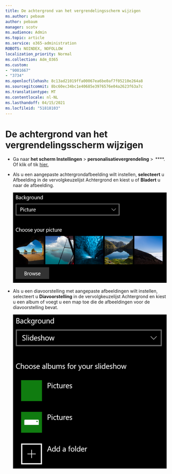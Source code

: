 ```yaml
---
title: De achtergrond van het vergrendelingsscherm wijzigen
ms.author: pebaum
author: pebaum
manager: scotv
ms.audience: Admin
ms.topic: article
ms.service: o365-administration
ROBOTS: NOINDEX, NOFOLLOW
localization_priority: Normal
ms.collection: Adm_O365
ms.custom:
- "9001667"
- "3734"
ms.openlocfilehash: 8c13ad21019ffa00067ea6be0af7f05210e264a8
ms.sourcegitcommit: 8bc60ec34bc1e40685e3976576e04a2623f63a7c
ms.translationtype: MT
ms.contentlocale: nl-NL
ms.lasthandoff: 04/15/2021
ms.locfileid: "51818103"
---
```

# <a name="change-your-lock-screen-background"></a>De achtergrond van het vergrendelingsscherm wijzigen

- Ga naar **het scherm Instellingen**  >  **personalisatievergrendeling**  >  ****. Of klik of tik [hier.](ms-settings:lockscreen?activationSource=GetHelp)

- Als u een aangepaste achtergrondafbeelding  wilt instellen, **selecteert** u Afbeelding in de vervolgkeuzelijst Achtergrond en kiest u of **Bladert** u naar de afbeelding.

  ![Een aangepaste achtergrondafbeelding instellen.](media/set-custom-background-pic.png)

- Als u een diavoorstelling met aangepaste afbeeldingen  wilt instellen, selecteert u **Diavoorstelling** in de vervolgkeuzelijst Achtergrond en kiest u een album of voegt u een map toe die de afbeeldingen voor de diavoorstelling bevat.

  ![Een diavoorstelling met aangepaste afbeeldingen instellen.](media/set-up-slideshow-background.png)
